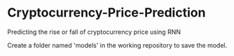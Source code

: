 # Cryptocurrency-Price-Prediction
Predicting the rise or fall of cryptocurrency price using RNN

Create a folder named 'models' in the working repository to save the model.

